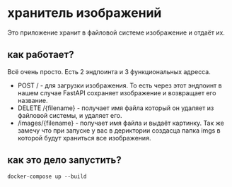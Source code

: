 # хранитель изображений
Это приложение хранит в файловой системе изображение и отдаёт их.
## как работает?
Всё очень просто. Есть 2 эндпоинта и 3 функциональных адресса.
- POST / - для загрузки изображения. То есть через этот эндпоинт в нашем случае FastAPI сохраняет изображение и возвращает его название.
- DELETE /{filename} - получает имя файла который он удаляет из файловой системы, и удаляет его.
- /images/{filename} - получает имя файла и выдаёт картинку.
Так же замечу что при запуске у вас в дериктории создасца папка imgs в которой будут храниться все изображения.
## как это дело запустить?
`docker-compose up --build`

